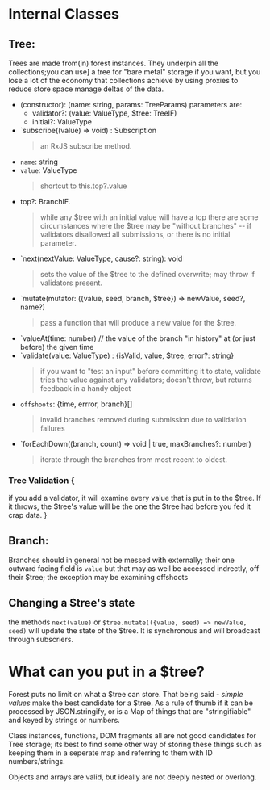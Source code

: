 # Internal Classes

## Tree:

Trees are made from(in) forest instances. They underpin all the collections;you can use]
a tree for "bare metal" storage if you want, but you lose a lot of the economy that collections achieve
by using proxies to reduce store space manage deltas of the data.

- (constructor): (name: string, params: TreeParams)
  parameters are:
  - validator?: (value: ValueType, $tree: TreeIF<ValueTYpe>)
  - initial?: ValueType
- `subscribe((value) => void) : Subscription
  > an RxJS subscribe method. 
- `name`: string
- `value`: ValueType
  > shortcut to this.top?.value
- top?: BranchIF<ValueType>.
  > while any $tree with an initial value will have a top there are some
  > circumstances where the $tree may be "without branches" -- if validators disallowed all submissions, or there is no initial parameter.
- `next(nextValue: ValueType, cause?: string): void
  > sets the value of the $tree to the defined overwrite; may throw if validators present.
- `mutate(mutator: ({value, seed, branch, $tree}) => newValue, seed?, name?)
  > pass a function that will produce a new value for the $tree.
- `valueAt(time: number) // the value of the branch "in history" at (or just before) the given time
- `validate(value: ValueType) : {isValid, value, $tree, error?: string}
  > if you want to "test an input" before committing it to state,
  > validate tries the value against any validators; doesn't throw,
  > but returns feedback in a handy object
- `offshoots`: {time, errror, branch}[]
  > invalid branches removed during submission due to validation failures
- `forEachDown((branch, count) => void | true, maxBranches?: number)
  > iterate through the branches from most recent to oldest. 

### Tree Validation {
  if you add a validator, it will examine every value that is put in to the $tree. If it throws, the $tree's value will be the one the $tree had before you fed
  it crap data. 
}
## Branch:

Branches should in general not be messed with externally; their one outward facing field is `value` but that may as well be accessed indrectly, off their $tree; the exception may be examining offshoots

## Changing a $tree's state

the methods `next(value)` or `$tree.mutate(({value, seed) => newValue, seed)` will update the state of the $tree. It is synchronous and will broadcast through subscriers. 

# What can you put in a $tree?

Forest puts no limit on what a $tree can store. That being said - _simple values_ make the best candidate for a $tree. As a rule of thumb if it can be processed by JSON.stringify, or is a
Map of things that are "stringifiable" and keyed by strings or numbers.

Class instances, functions, DOM fragments all are not good candidates for Tree storage; its best to find some other way of storing these things such as keeping them in a seperate map
and referring to them with ID numbers/strings.

Objects and arrays are valid, but ideally are not deeply nested or overlong.